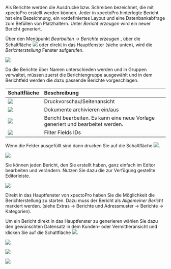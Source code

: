 Als Berichte werden die Ausdrucke bzw. Schreiben bezeichnet, die mit xpectoPro erstellt werden können. Jeder in xpectoPro hinterlegte Bericht hat eine Bezeichnung, ein vordefiniertes Layout und eine Datenbankabfrage zum Befüllen von Platzhaltern. Unter *Bericht erzeugen* wird ein neuer Bericht generiert. 

Über den Menüpunkt  *Bearbeiten → Berichte erzeugen* , über die Schaltfläche ![](http://xpecto.github.io/docs/img/img_1429027617646.png) oder direkt in das Hauptfenster (siehe unten), wird  die *Berichterstellung* Fenster aufgerufen. 

![](http://xpecto.github.io/docs/img/img_1439379073314.png)

Da die Berichte über Namen unterschieden werden und in Gruppen verwaltet, müssen zuerst die Berichtengruppe ausgewählt und in dem Berichtfeld werden die dazu passende Berichte vorgeschlagen. 

|  Schaltfläche            |    Beschreibung     |  
| ------------- |:-------------| 
|![](http://xpecto.github.io/docs/img/img_1439381184713.png)| Druckvorschau/Seitenansicht|
|![](http://xpecto.github.io/docs/img/img_1439381119609.png) |Dokumente archivieren ein/aus|
|![](http://xpecto.github.io/docs/img/img_1439381347699.png)  |Bericht bearbeiten. Es kann eine neue Vorlage generiert und bearbeitet werden.|
|![](http://xpecto.github.io/docs/img/img_1439381384906.png)| Filter Fields IDs|

Wenn die Felder ausgefüllt sind dann drucken Sie auf die Schaltfläche ![](http://xpecto.github.io/docs/img/img_1439381184713.png).

![](http://xpecto.github.io/docs/img/img_1439387007944.png)

Sie können jeden Bericht, den Sie erstellt haben, ganz einfach im Editor bearbeiten und
verändern. Nutzen Sie dazu die zur Verfügung gestellte Editorleiste.

![](http://xpecto.github.io/docs/img/img_1439389795642.png)

Direkt in das Hauptfenster von xpectoPro haben Sie die Möglichkeit die Berichterstellung zu starten. 
Dazu muss der Bericht als *Allgemeiner Bericht* markiert werden. (siehe Extras → Berichte und Adressmuster → Berichte → Kategorien).

Um ein Bericht direkt in das Hauptfenster zu generieren wählen Sie dazu den gewünschten Datensatz in dem Kunden- oder Vermittleransicht und klicken Sie auf die Schaltfläche ![](http://xpecto.github.io/docs/img/img_1439381184713.png).

![](http://xpecto.github.io/docs/img/img_1439387898787.png)

![](http://xpecto.github.io/docs/img/img_1439388275964.png)

![](http://xpecto.github.io/docs/img/img_1439387318023.png)